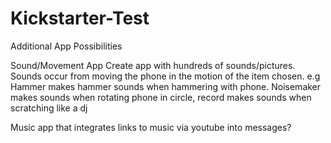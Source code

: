 Kickstarter-Test
================

Additional App Possibilities


Sound/Movement App
Create app with hundreds of sounds/pictures.  Sounds occur from moving the phone in the motion of the item chosen.
e.g Hammer makes hammer sounds when hammering with phone.  Noisemaker makes sounds when rotating phone in circle, record makes sounds when scratching like a dj




Music app that integrates links to music via youtube into messages?
